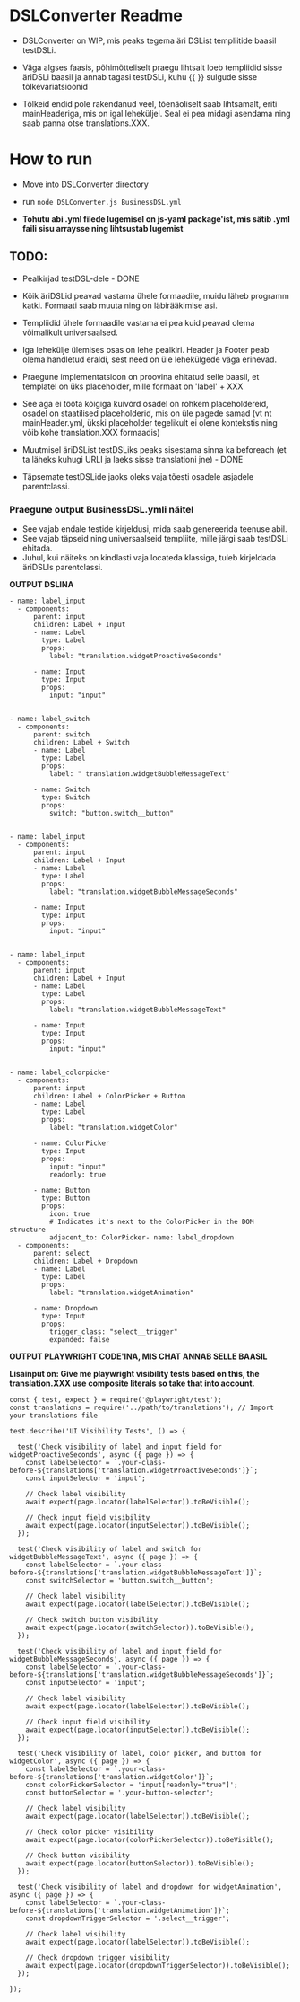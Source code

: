 # DSLConverter Readme
- DSLConverter on WIP, mis peaks tegema äri DSList templiitide baasil testDSLi. 

- Väga algses faasis, põhimõtteliselt praegu lihtsalt loeb templiidid sisse äriDSLi baasil ja annab tagasi testDSLi, kuhu {{ }} sulgude sisse tõlkevariatsioonid

- Tõlkeid endid pole rakendanud veel, tõenäoliselt saab lihtsamalt, eriti mainHeaderiga, mis on igal leheküljel. Seal ei pea midagi asendama ning saab panna otse translations.XXX. 

# How to run
- Move into DSLConverter directory
- run ```node DSLConverter.js BusinessDSL.yml```


- **Tohutu abi .yml filede lugemisel on js-yaml package'ist, mis sätib .yml faili sisu arraysse ning lihtsustab lugemist**


## **TODO:**
- Pealkirjad testDSL-dele - DONE

- Kõik äriDSLid peavad vastama ühele formaadile, muidu läheb programm katki. Formaati saab muuta ning on läbirääkimise asi. 

- Templiidid ühele formaadile vastama ei pea kuid peavad olema võimalikult universaalsed.

- Iga lehekülje ülemises osas on lehe pealkiri. Header ja Footer peab olema handletud eraldi, sest need on üle lehekülgede väga erinevad.

- Praegune implementatsioon on proovina ehitatud selle baasil, et templatel on üks placeholder, mille formaat on 'label' + XXX

- See aga ei tööta kõigiga kuivõrd osadel on rohkem placeholdereid, osadel on staatilised placeholderid, mis on üle pagede samad (vt nt mainHeader.yml, ükski placeholder tegelikult ei olene kontekstis ning võib kohe translation.XXX formaadis)

- Muutmisel äriDSList testDSLiks peaks sisestama sinna ka beforeach (et ta läheks kuhugi URLI ja laeks sisse translationi jne) - DONE

- Täpsemate testDSLide jaoks oleks vaja tõesti osadele asjadele parentclassi. 


### **Praegune output BusinessDSL.ymli näitel**

- See vajab endale testide kirjeldusi, mida saab genereerida teenuse abil. 
- See vajab täpseid ning universaalseid templiite, mille järgi saab testDSLi ehitada.
- Juhul, kui näiteks on kindlasti vaja locateda klassiga, tuleb kirjeldada äriDSLIs parentclassi.

**OUTPUT DSLINA**

```
- name: label_input
  - components: 
      parent: input
      children: Label + Input
      - name: Label
        type: Label
        props:
          label: "translation.widgetProactiveSeconds"
          
      - name: Input
        type: Input
        props:
          input: "input"
          
        
- name: label_switch
  - components: 
      parent: switch
      children: Label + Switch
      - name: Label
        type: Label
        props:
          label: " translation.widgetBubbleMessageText"
          
      - name: Switch
        type: Switch
        props:
          switch: "button.switch__button"
          
        
- name: label_input
  - components: 
      parent: input
      children: Label + Input
      - name: Label
        type: Label
        props:
          label: "translation.widgetBubbleMessageSeconds"
          
      - name: Input
        type: Input
        props:
          input: "input"
          
        
- name: label_input
  - components: 
      parent: input
      children: Label + Input
      - name: Label
        type: Label
        props:
          label: "translation.widgetBubbleMessageText"
          
      - name: Input
        type: Input
        props:
          input: "input"
          
        
- name: label_colorpicker
  - components: 
      parent: input
      children: Label + ColorPicker + Button
      - name: Label
        type: Label
        props:
          label: "translation.widgetColor"
          
      - name: ColorPicker
        type: Input
        props:
          input: "input"
          readonly: true
      
      - name: Button
        type: Button
        props:
          icon: true
          # Indicates it's next to the ColorPicker in the DOM structure
          adjacent_to: ColorPicker- name: label_dropdown
  - components: 
      parent: select
      children: Label + Dropdown
      - name: Label
        type: Label
        props:
          label: "translation.widgetAnimation"
          
      - name: Dropdown
        type: Input
        props:
          trigger_class: "select__trigger"
          expanded: false

```

**OUTPUT PLAYWRIGHT CODE'INA, MIS CHAT ANNAB SELLE BAASIL**

**Lisainput on: Give me playwright visibility tests based on this, the translation.XXX use composite literals so take that into account.**

```
const { test, expect } = require('@playwright/test');
const translations = require('../path/to/translations'); // Import your translations file

test.describe('UI Visibility Tests', () => {

  test('Check visibility of label and input field for widgetProactiveSeconds', async ({ page }) => {
    const labelSelector = `.your-class-before-${translations['translation.widgetProactiveSeconds']}`;
    const inputSelector = 'input';

    // Check label visibility
    await expect(page.locator(labelSelector)).toBeVisible();

    // Check input field visibility
    await expect(page.locator(inputSelector)).toBeVisible();
  });

  test('Check visibility of label and switch for widgetBubbleMessageText', async ({ page }) => {
    const labelSelector = `.your-class-before-${translations['translation.widgetBubbleMessageText']}`;
    const switchSelector = 'button.switch__button';

    // Check label visibility
    await expect(page.locator(labelSelector)).toBeVisible();

    // Check switch button visibility
    await expect(page.locator(switchSelector)).toBeVisible();
  });

  test('Check visibility of label and input field for widgetBubbleMessageSeconds', async ({ page }) => {
    const labelSelector = `.your-class-before-${translations['translation.widgetBubbleMessageSeconds']}`;
    const inputSelector = 'input';

    // Check label visibility
    await expect(page.locator(labelSelector)).toBeVisible();

    // Check input field visibility
    await expect(page.locator(inputSelector)).toBeVisible();
  });

  test('Check visibility of label, color picker, and button for widgetColor', async ({ page }) => {
    const labelSelector = `.your-class-before-${translations['translation.widgetColor']}`;
    const colorPickerSelector = 'input[readonly="true"]';
    const buttonSelector = '.your-button-selector';

    // Check label visibility
    await expect(page.locator(labelSelector)).toBeVisible();

    // Check color picker visibility
    await expect(page.locator(colorPickerSelector)).toBeVisible();

    // Check button visibility
    await expect(page.locator(buttonSelector)).toBeVisible();
  });

  test('Check visibility of label and dropdown for widgetAnimation', async ({ page }) => {
    const labelSelector = `.your-class-before-${translations['translation.widgetAnimation']}`;
    const dropdownTriggerSelector = '.select__trigger';

    // Check label visibility
    await expect(page.locator(labelSelector)).toBeVisible();

    // Check dropdown trigger visibility
    await expect(page.locator(dropdownTriggerSelector)).toBeVisible();
  });

});

```